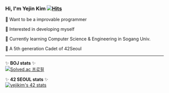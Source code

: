 ### Hi, I'm Yejin Kim [![Hits](https://hits.seeyoufarm.com/api/count/incr/badge.svg?url=https%3A%2F%2Fgithub.com%2Fkyj93790)](https://hits.seeyoufarm.com)

 🐹 Want to be a improvable programmer  
   
 🔦 Interested in developing myself
   
 🌱 Currently learning Computer Science & Engineering in Sogang Univ.  
   
 📕 A 5th generation Cadet of 42Seoul  
    
* * *  

<span>
 
 ✨ **BOJ stats** ✨  
 [![Solved.ac
 프로필](http://mazassumnida.wtf/api/v2/generate_badge?boj=kyj93790)](https://solved.ac/kyj93790)

</span>

<span>
 
 ✨ **42 SEOUL stats** ✨  
 [![yejikim's 42 stats](https://badge42.vercel.app/api/v2/cl1lghcyu003009i75ac9q5x8/stats?cursusId=21&coalitionId=85)](https://github.com/JaeSeoKim/badge42)

 </span>

 
<!--
**kyj93790/kyj93790** is a ✨ _special_ ✨ repository because its `README.md` (this file) appears on your GitHub profile.

Here are some ideas to get you started:

- 🔭 I’m currently working on ...
- 🌱 I’m currently learning ...
- 👯 I’m looking to collaborate on ...
- 🤔 I’m looking for help with ...
- 💬 Ask me about ...
- 📫 How to reach me: ...
- 😄 Pronouns: ...
- ⚡ Fun fact: ...
-->
